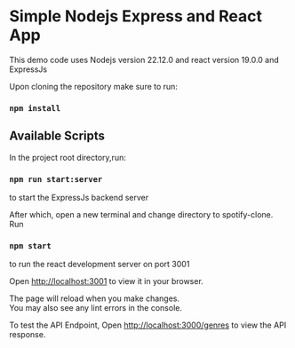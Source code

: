 # Simple Nodejs Express and React App

This demo code uses Nodejs version 22.12.0 and react version 19.0.0 and ExpressJs

Upon cloning the repository make sure to run: 
### `npm install`

## Available Scripts

In the project root directory,run:

### `npm run start:server`

to start the ExpressJs backend server 

After which, open a new terminal and change directory to spotify-clone. Run 

### `npm start` 

to run the react development server on port 3001 

Open [http://localhost:3001](http://localhost:3001) to view it in your browser.

The page will reload when you make changes.\
You may also see any lint errors in the console.

To test the API Endpoint, Open [http://localhost:3000/genres](http://localhost:3000/genres) to view the API response. 

